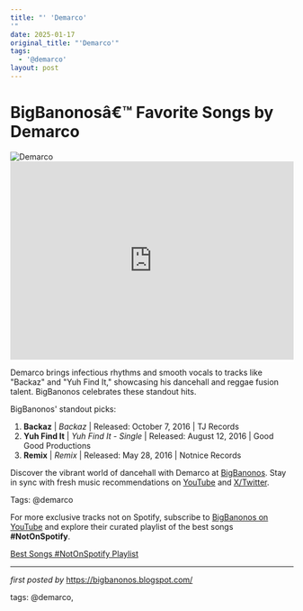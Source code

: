 ```yaml
---
title: "' 'Demarco'
'"
date: 2025-01-17
original_title: "'Demarco'"
tags:
  - '@demarco'
layout: post
---
```

<!-- Title of the Post -->
<h1 >BigBanonosâ€™ Favorite Songs by Demarco</h1> <!-- Featured Image -->
<div > <img src="https://i.scdn.co/image/ab67616d0000b2739d377496c6bc8724b521222d" alt="Demarco">
</div> <!-- Spotify Embed -->
<div > <iframe src="https://open.spotify.com/embed/playlist/3I5CluRrbYXj17xX940H6v?utm_source=generator" width="100%" height="352" frameBorder="0" allowfullscreen="" allow="autoplay; clipboard-write; encrypted-media; fullscreen; picture-in-picture" loading="lazy"></iframe>
</div> <!-- Introductory Text -->
<p >Demarco brings infectious rhythms and smooth vocals to tracks like "Backaz" and "Yuh Find It," showcasing his dancehall and reggae fusion talent. BigBanonos celebrates these standout hits.</p> <!-- Song Highlights -->
<div > <p>BigBanonos' standout picks:</p> <ol> <li><strong>Backaz</strong> | <em>Backaz</em> | Released: October 7, 2016 | TJ Records</li> <li><strong>Yuh Find It</strong> | <em>Yuh Find It - Single</em> | Released: August 12, 2016 | Good Good Productions</li> <li><strong>Remix</strong> | <em>Remix</em> | Released: May 28, 2016 | Notnice Records</li> </ol>
</div> <!-- Footer Links -->
<div > <p>Discover the vibrant world of dancehall with Demarco at <a href="https://bigbanonos.blogspot.com/" target="_blank">BigBanonos</a>. Stay in sync with fresh music recommendations on <a href="https://www.youtube.com/@BigBanonos" target="_blank">YouTube</a> and <a href="https://x.com/bigbanonos" target="_blank">X/Twitter</a>.</p>
</div> <!-- Tags -->
<p >Tags: @demarco</p>


<!--Subscribe and Playlist Links-->
<div>
    <p>For more exclusive tracks not on Spotify, subscribe to <a href="https://www.youtube.com/@BigBanonos" target="_blank">BigBanonos on YouTube</a> and explore their curated playlist of the best songs <strong>#NotOnSpotify</strong>.</p>
    <p><a href="https://www.youtube.com/playlist?list=PLtuNtuTatqI0kFahUCbtbfenC_ET5O_tr" target="_blank">Best Songs #NotOnSpotify Playlist<br /></a></p></div>

<hr />

<p><em>first posted by</em> <a href="https://bigbanonos.blogspot.com/" rel="noopener" target="_new">https://bigbanonos.blogspot.com/</a></p>

<p>tags: @demarco,</p>
